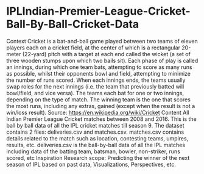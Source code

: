 # IPLIndian-Premier-League-Cricket-Ball-By-Ball-Cricket-Data
Context Cricket is a bat-and-ball game played between two teams of eleven players each on a cricket field, at the center of which is a rectangular 20-meter (22-yard) pitch with a target at each end called the wicket (a set of three wooden stumps upon which two bails sit). Each phase of play is called an innings, during which one team bats, attempting to score as many runs as possible, whilst their opponents bowl and field, attempting to minimize the number of runs scored. When each innings ends, the teams usually swap roles for the next innings (i.e. the team that previously batted will bowl/field, and vice versa). The teams each bat for one or two innings, depending on the type of match. The winning team is the one that scores the most runs, including any extras, gained (except when the result is not a win/loss result). Source: https://en.wikipedia.org/wiki/Cricket  Content All Indian Premier League Cricket matches between 2008 and 2016.  This is the ball by ball data of all the IPL cricket matches till season 9.  The dataset contains 2 files: deliveries.csv and matches.csv.  matches.csv contains details related to the match such as location, contesting teams, umpires, results, etc.  deliveries.csv is the ball-by-ball data of all the IPL matches including data of the batting team, batsman, bowler, non-striker, runs scored, etc  Inspiration Research scope: Predicting the winner of the next season of IPL based on past data, Visualizations, Perspectives, etc.
